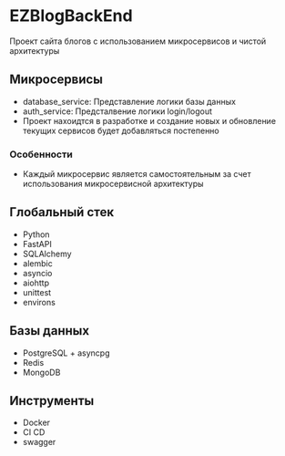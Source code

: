 # EZBlogBackEnd

Проект сайта блогов с использованием микросервисов и чистой архитектуры

## Микросервисы

* database_service: Представление логики базы данных
* auth_service: Предсталвение логики login/logout
* Проект нахоидтся в разработке и создание новых и обновление текущих сервисов будет добавляться постепенно

### Особенности

* Каждый микросервис является самостоятельным за счет использования микросервисной архитектуры

## Глобальный стек

* Python
* FastAPI
* SQLAlchemy
* alembic
* asyncio
* aiohttp
* unittest
* environs

## Базы данных

* PostgreSQL + asyncpg
* Redis
* MongoDB

## Инструменты

* Docker
* CI CD
* swagger
